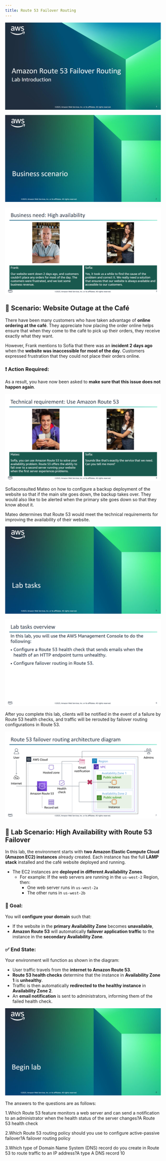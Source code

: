 ```yaml
---
title: Route 53 Failover Routing
---
```

![Intro](../../../assets/scaling_name_resolution/route_53_failover/intro.png)

![Business scenario](../../../assets/scaling_name_resolution/route_53_failover/scenario.png)

![Business need: High availability](../../../assets/scaling_name_resolution/route_53_failover/business_need.png)

## 📝 Scenario: Website Outage at the Café

There have been many customers who have taken advantage of **online ordering at the café**. They appreciate how placing the order online helps ensure that when they come to the café to pick up their orders, they receive exactly what they want.

However, Frank mentions to Sofía that there was an **incident 2 days ago** when the **website was inaccessible for most of the day**. Customers expressed frustration that they could not place their orders online.

### ❗ Action Required:
As a result, you have now been asked to **make sure that this issue does not happen again**.

![Technical requirement: Use Amazon Route 53](../../../assets/scaling_name_resolution/route_53_failover/technical_req.png)

Sofíaconsulted Mateo on how to configure a backup deployment of the website so that if the main site goes down, the backup takes over. They would also like to be alerted when the primary site goes down so that they know about it.

Mateo determines that Route 53 would meet the technical requirements for improving the availability of their website.

![Lab tasks](../../../assets/scaling_name_resolution/route_53_failover/lab_tasks.png)

![Lab tasks: Overview](../../../assets/scaling_name_resolution/route_53_failover/lab_task_overview.png)

After you complete this lab, clients will be notified in the event of a failure by Route 53 health checks, and traffic will be rerouted by failover routing configurations in Route 53.

![Route 53 failover routing architecture diagram](../../../assets/scaling_name_resolution/route_53_failover/route_architecture_diagram.png)

## 🧪 Lab Scenario: High Availability with Route 53 Failover

In this lab, the environment starts with **two Amazon Elastic Compute Cloud (Amazon EC2) instances** already created. Each instance has the full **LAMP stack** installed and the café website deployed and running.

- The EC2 instances are **deployed in different Availability Zones**.  
  - For example: If the web servers are running in the `us-west-2` Region, then:
    - One web server runs in `us-west-2a`
    - The other runs in `us-west-2b`

### 🔧 Goal:
You will **configure your domain** such that:
- If the website in the **primary Availability Zone** becomes **unavailable**,
- **Amazon Route 53** will automatically **failover application traffic** to the instance in the **secondary Availability Zone**.

### ✅ End State:
Your environment will function as shown in the diagram:
- User traffic travels from the **internet to Amazon Route 53**.
- **Route 53 health checks** determine that the instance in **Availability Zone 1** is **unhealthy**.
- Traffic is then automatically **redirected to the healthy instance** in **Availability Zone 2**.
- An **email notification** is sent to administrators, informing them of the failed health check.

![Begin Lab](../../../assets/scaling_name_resolution/route_53_failover/begin_lab.png)

The answers to the questions are as follows: 

1.Which Route 53 feature monitors a web server and can send a notification to an administrator when the health status of the server changes?A Route 53 health check

2.Which Route 53 routing policy should you use to configure active-passive failover?A failover routing policy

3.Which type of Domain Name System (DNS) record do you create in Route 53 to route traffic to an IP address?A type A DNS record
10